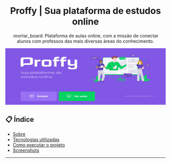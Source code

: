 

<h1 align="center"> Proffy | Sua plataforma de estudos online </h1> 

<p align= "center"> :mortar_board: Plataforma de aulas online, com a missão de conectar alunos com professos das mais diversas àreas do conhecimento. </p>

<p align="center">
  <img src="./screenshots/proffy.jpg" width="700" >
</p>

## 📋 Índice

- [Sobre](#-Sobre)
- [Tecnologias utilizadas](#-Tecnologias-utilizadas)
- [Como executar o projeto](#-Como-executar-o-projeto)
- [Screenshots](#-Preview)

---
